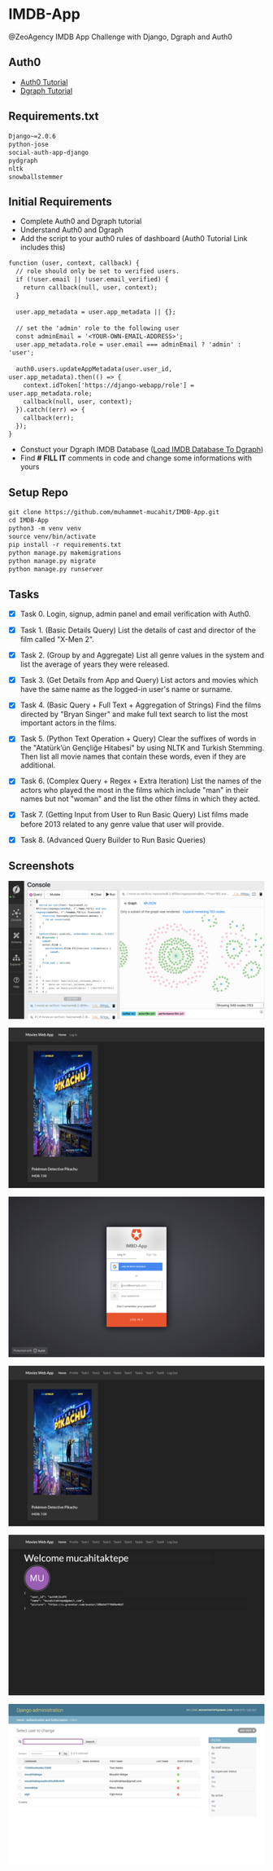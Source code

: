 # IMDB-App

@ZeoAgency IMDB App Challenge with Django, Dgraph and Auth0

## Auth0
- [Auth0 Tutorial](https://auth0.com/blog/django-tutorial-building-and-securing-web-applications/)
- [Dgraph Tutorial](https://docs.dgraph.io/)

## Requirements.txt
    Django~=2.0.6
    python-jose
    social-auth-app-django
    pydgraph
    nltk
    snowballstemmer

## Initial Requirements
- Complete Auth0 and Dgraph tutorial
- Understand Auth0 and Dgraph
- Add the script to your auth0 rules of dashboard (Auth0 Tutorial Link includes this)
```
function (user, context, callback) {
  // role should only be set to verified users.
  if (!user.email || !user.email_verified) {
    return callback(null, user, context);
  }

  user.app_metadata = user.app_metadata || {};

  // set the 'admin' role to the following user
  const adminEmail = '<YOUR-OWN-EMAIL-ADDRESS>';
  user.app_metadata.role = user.email === adminEmail ? 'admin' : 'user';

  auth0.users.updateAppMetadata(user.user_id, user.app_metadata).then(() => {
    context.idToken['https://django-webapp/role'] = user.app_metadata.role;
    callback(null, user, context);
  }).catch((err) => {
    callback(err);
  });
}
```
- Constuct your Dgraph IMDB Database ([Load IMDB Database To Dgraph](https://tour.dgraph.io/moredata/1/))
- Find **# FILL IT** comments in code and change some informations with yours

## Setup Repo
```
git clone https://github.com/muhammet-mucahit/IMDB-App.git
cd IMDB-App
python3 -m venv venv
source venv/bin/activate
pip install -r requirements.txt
python manage.py makemigrations
python manage.py migrate
python manage.py runserver
```

## Tasks

- [x] Task 0. Login, signup, admin panel and email verification with Auth0.

- [x] Task 1. (Basic Details Query) List the details of cast and director of the film called "X-Men 2".

- [x] Task 2. (Group by and Aggregate) List all genre values ​​in the system and list the average of years they were released.

- [x] Task 3. (Get Details from App and Query) List actors and movies which have the same name as the logged-in user's name or surname.

- [x] Task 4. (Basic Query + Full Text + Aggregation of Strings) Find the films directed by "Bryan Singer" and make full text search to list the most important actors in the films.

- [x] Task 5. (Python Text Operation + Query) Clear the suffixes of words in the "Atatürk’ün Gençliğe Hitabesi" by using NLTK and Turkish Stemming. Then list all movie names that contain these words, even if they are additional.

- [x] Task 6. (Complex Query + Regex + Extra Iteration) List the names of the actors who played the most in the films which include "man" in their names but not "woman" and the list the other films in which they acted.

- [x] Task 7. (Getting Input from User to Run Basic Query) List films made before 2013 related to any genre value that user will provide.

- [x] Task 8. (Advanced Query Builder to Run Basic Queries)

## Screenshots

![Dgraph](https://github.com/muhammet-mucahit/IMDB-App/blob/master/Images/dgraph.png)

![Home Without Login](https://github.com/muhammet-mucahit/IMDB-App/blob/master/Images/home_without_login.png)

![Login](https://github.com/muhammet-mucahit/IMDB-App/blob/master/Images/login.png)

![Home With Login](https://github.com/muhammet-mucahit/IMDB-App/blob/master/Images/home_with_login.png)

![Profile](https://github.com/muhammet-mucahit/IMDB-App/blob/master/Images/profile.png)

![Admin](https://github.com/muhammet-mucahit/IMDB-App/blob/master/Images/admin.png)